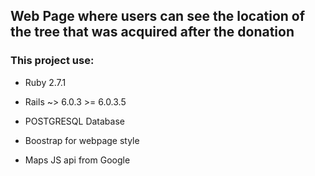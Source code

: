 
## Web Page where users can see the location of the tree that was acquired after the donation


### This project use:

- Ruby 2.7.1

- Rails ~> 6.0.3 >= 6.0.3.5

- POSTGRESQL Database

- Boostrap for webpage style

- Maps JS api from Google

